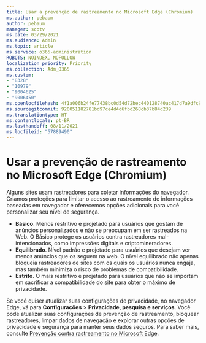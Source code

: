 ```yaml
---
title: Usar a prevenção de rastreamento no Microsoft Edge (Chromium)
ms.author: pebaum
author: pebaum
manager: scotv
ms.date: 03/29/2021
ms.audience: Admin
ms.topic: article
ms.service: o365-administration
ROBOTS: NOINDEX, NOFOLLOW
localization_priority: Priority
ms.collection: Adm_O365
ms.custom:
- "8328"
- "10979"
- "9004625"
- "9006450"
ms.openlocfilehash: 4f1a006b24fe77438bc0d54d72bec440128740ac417d7a9dfc93c90d8f0d49ad
ms.sourcegitcommit: 920051182781bd97ce4d4d6fbd268cb37b84d239
ms.translationtype: HT
ms.contentlocale: pt-BR
ms.lasthandoff: 08/11/2021
ms.locfileid: "57889490"
---
```

# <a name="use-tracking-prevention-in-microsoft-edge-chromium"></a>Usar a prevenção de rastreamento no Microsoft Edge (Chromium)

Alguns sites usam rastreadores para coletar informações do navegador. Criamos proteções para limitar o acesso ao rastreamento de informações baseadas em navegador e oferecemos opções adicionais para você personalizar seu nível de segurança.

- **Básico**. Menos restritivo e projetado para usuários que gostam de anúncios personalizados e não se preocupam em ser rastreados na Web. O Básico protege os usuários contra rastreadores mal-intencionados, como impressões digitais e criptomineradores.
- **Equilibrado**. Nível padrão e projetado para usuários que desejam ver menos anúncios que os seguem na web. O nível equilibrado não apenas bloqueia rastreadores de sites com os quais os usuários nunca engaja, mas também minimiza o risco de problemas de compatibilidade.
- **Estrito**. O mais restritivo e projetado para usuários que não se importam em sacrificar a compatibilidade do site para obter o máximo de privacidade.

Se você quiser atualizar suas configurações de privacidade, no navegador Edge, vá para **Configurações** > **Privacidade, pesquisa e serviços**. Você pode atualizar suas configurações de prevenção de rastreamento, bloquear rastreadores, limpar dados de navegação e explorar outras opções de privacidade e segurança para manter seus dados seguros. Para saber mais, consulte [Prevenção contra rastreamento no Microsoft Edge](https://docs.microsoft.com/microsoft-edge/web-platform/tracking-prevention). 